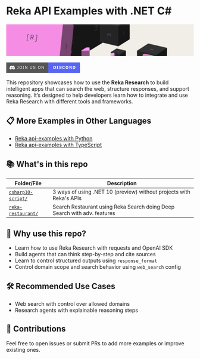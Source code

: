 # Reka API Examples with .NET C#

![Reka AI](assets/reka-ai-cover.jpeg)

[![Join our Discord](assets/discord-invite.png)](https://link.reka.ai/discord)

This repository showcases how to use the **Reka Research** to build intelligent apps that can search the web, structure responses, and support reasoning. It’s designed to help developers learn how to integrate and use Reka Research with different tools and frameworks.

## 📋 More Examples in Other Languages

- [Reka api-examples with Python](https://github.com/reka-ai/api-examples)
- [Reka api-examples with TypeScript](https://github.com/reka-ai/api-examples-typescript)

## 📚 What's in this repo

| Folder/File                                | Description                                                                |
|--------------------------------------------|----------------------------------------------------------------------------|
| [`csharp10-script/`](./csharp10-script/README.md)   | 3 ways of using .NET 10 (preview) without projects with Reka's APIs        |
| [`reka-restaurant/`](./reka-restaurant/README.md)   | Search Restaurant using Reka Search doing Deep Search with adv. features   |

## 🧪 Why use this repo?

- Learn how to use Reka Research with requests and OpenAI SDK
- Build agents that can think step-by-step and cite sources
- Learn to control structured outputs using `response_format`
- Control domain scope and search behavior using `web_search` config

## 🛠 Recommended Use Cases

- Web search with control over allowed domains
- Research agents with explainable reasoning steps

## 🤝 Contributions

Feel free to open issues or submit PRs to add more examples or improve existing ones.
